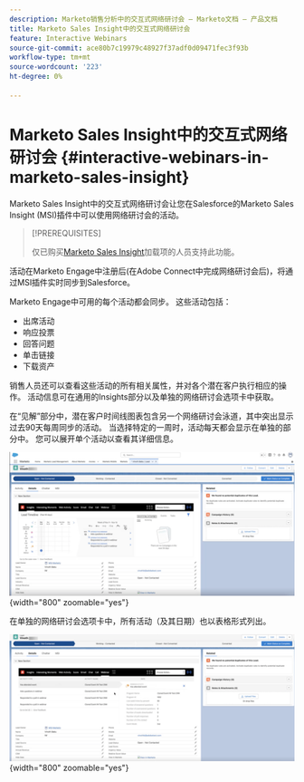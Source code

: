 ```yaml
---
description: Marketo销售分析中的交互式网络研讨会 — Marketo文档 — 产品文档
title: Marketo Sales Insight中的交互式网络研讨会
feature: Interactive Webinars
source-git-commit: ace80b7c19979c48927f37adf0d09471fec3f93b
workflow-type: tm+mt
source-wordcount: '223'
ht-degree: 0%

---
```


# Marketo Sales Insight中的交互式网络研讨会 {#interactive-webinars-in-marketo-sales-insight}

Marketo Sales Insight中的交互式网络研讨会让您在Salesforce的Marketo Sales Insight (MSI)插件中可以使用网络研讨会的活动。

>[!PREREQUISITES]
>
>仅已购买[Marketo Sales Insight](https://business.adobe.com/products/marketo/sales-intelligence-engagement.html)加载项的人员支持此功能。

活动在Marketo Engage中注册后(在Adobe Connect中完成网络研讨会后)，将通过MSI插件实时同步到Salesforce。

Marketo Engage中可用的每个活动都会同步。 这些活动包括：

* 出席活动
* 响应投票
* 回答问题
* 单击链接
* 下载资产

销售人员还可以查看这些活动的所有相关属性，并对各个潜在客户执行相应的操作。 活动信息可在通用的Insights部分以及单独的网络研讨会选项卡中获取。

在“见解”部分中，潜在客户时间线图表包含另一个网络研讨会泳道，其中突出显示过去90天每周同步的活动。 当选择特定的一周时，活动每天都会显示在单独的部分中。 您可以展开单个活动以查看其详细信息。

![](assets/msi-iw-1.png){width="800" zoomable="yes"}

在单独的网络研讨会选项卡中，所有活动（及其日期）也以表格形式列出。

![](assets/msi-iw-2.png){width="800" zoomable="yes"}
